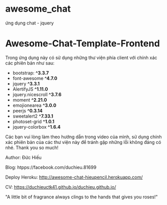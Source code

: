 # awesome_chat
ứng dụng chat - jquery

# Awesome-Chat-Template-Frontend

Trong ứng dụng này có sử dụng những thư viện phía client với chính xác các phiên bản như sau:

- bootstrap: **^3.3.7**
- font-awesome **^4.7.0**
- jquery **^3.3.1**
- AlertifyJS **^1.11.0**
- jquery.nicescroll **^3.7.6**
- moment **^2.21.0**
- emojionearea **^3.0.0**
- peerjs **^0.3.14**
- sweetalert2 **^7.33.1**
- photoset-grid **^1.0.1**
- jquery-colorbox **^1.6.4**

Các bạn vui lòng làm theo hướng dẫn trong video của mình, sử dụng chính xác phiên bản của các thư viện này để tránh gặp những lỗi không đáng có nhé.
Thank you so much!

Author: Đức Hiếu

Blog: htpps://facebook.com/duchieu.81699

Deploy Heroku: http://awesome-chat-hieupencil.herokuapp.com/

CV: https://duchieuctk41.github.io/duchieu.github.io/

"A little bit of fragrance always clings to the hands that gives you roses!"

